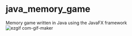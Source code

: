 # java_memory_game
Memory game written in Java using the JavaFX framework
![ezgif com-gif-maker](https://user-images.githubusercontent.com/40804691/170707890-b0dba2f4-7dc2-4dcf-ae6b-a47f2946f621.gif)
